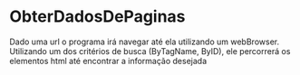 # ObterDadosDePaginas

Dado uma url o programa irá navegar até ela utilizando um webBrowser.
Utilizando um dos critérios de busca (ByTagName, ByID), ele percorrerá os elementos html até encontrar a informação desejada
